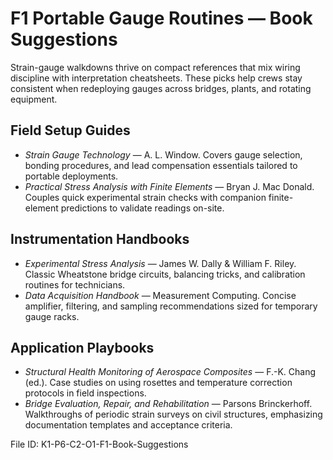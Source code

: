 # F1 Portable Gauge Routines — Book Suggestions

Strain-gauge walkdowns thrive on compact references that mix wiring discipline with interpretation cheatsheets. These picks help crews stay consistent when redeploying gauges across bridges, plants, and rotating equipment.

## Field Setup Guides
- *Strain Gauge Technology* — A. L. Window. Covers gauge selection, bonding procedures, and lead compensation essentials tailored to portable deployments.
- *Practical Stress Analysis with Finite Elements* — Bryan J. Mac Donald. Couples quick experimental strain checks with companion finite-element predictions to validate readings on-site.

## Instrumentation Handbooks
- *Experimental Stress Analysis* — James W. Dally & William F. Riley. Classic Wheatstone bridge circuits, balancing tricks, and calibration routines for technicians.
- *Data Acquisition Handbook* — Measurement Computing. Concise amplifier, filtering, and sampling recommendations sized for temporary gauge racks.

## Application Playbooks
- *Structural Health Monitoring of Aerospace Composites* — F.-K. Chang (ed.). Case studies on using rosettes and temperature correction protocols in field inspections.
- *Bridge Evaluation, Repair, and Rehabilitation* — Parsons Brinckerhoff. Walkthroughs of periodic strain surveys on civil structures, emphasizing documentation templates and acceptance criteria.

File ID: K1-P6-C2-O1-F1-Book-Suggestions
